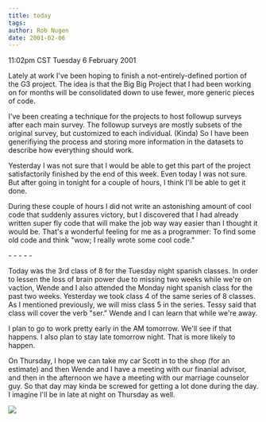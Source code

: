```yaml
---
title: today
tags: 
author: Rob Nugen
date: 2001-02-06
---
```


<title>Workin' before Australia</title>
<p class=date>11:02pm CST Tuesday 6 February 2001</p>

<p>Lately at work I've been hoping to finish a not-entirely-defined
portion of the G3 project.  The idea is that the Big Big Project that
I had been working on for months will be consolidated down to use
fewer, more generic pieces of code.</p>

<p>I've been creating a technique for the projects to host followup
surveys after each main survey.  The followup surveys are mostly
subsets of the original survey, but customized to each individual.
(Kinda) So I have been generifiying the process and storing more
information in the datasets to describe how everything should
work.</p>

<p>Yesterday I was not sure that I would be able to get this part of
the project satisfactorily finished by the end of this week.  Even
today I was not sure.  But after going in tonight for a couple of
hours, I think I'll be able to get it done.</p>

<p>During these couple of hours I did not write an astonishing amount
of cool code that suddenly assures victory, but I discovered that I
had already written super fly code that will make the job way way
easier than I thought it would be.  That's a wonderful feeling for me
as a programmer: To find some old code and think "wow; I really wrote
some cool code."</p>

<p>- - - - -</p>

<p>Today was the 3rd class of 8 for the Tuesday night spanish
classes.  In order to lessen the loss of brain power due to missing
two weeks while we're on vaction, Wende and I also attended the Monday
night spanish class for the past two weeks.  Yesterday we took class 4
of the same series of 8 classes.  As I mentioned previously, we will
miss class 5 in the series.  Tessy said that class will cover the verb
"ser."  Wende and I can learn that while we're away.</p>

<p>I plan to go to work pretty early in the AM tomorrow.  We'll see if
that happens.  I also plan to stay late tomorrow night.  That is more
likely to happen.</p>

<p>On Thursday, I hope we can take my car Scott in to the shop (for an
estimate) and then Wende and I have a meeting with our finanial
advisor, and then in the afternoon we have a meeting with our marriage
counselor guy.  So that day may kinda be screwed for getting a lot
done during the day.  I imagine I'll be in late at night on Thursday
as well.</p>

<p><img src='/images/rob/wL-ROB.gif'/></p>

